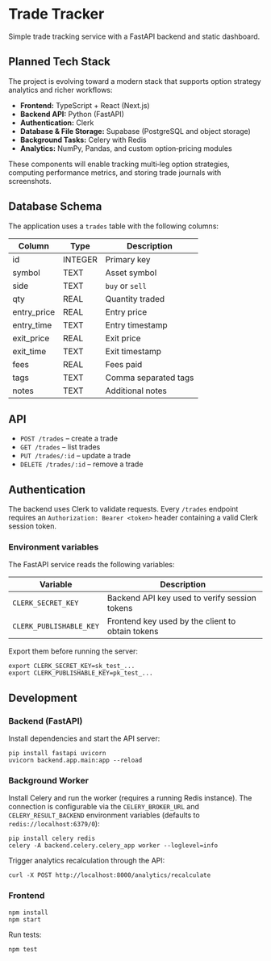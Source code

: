 # Trade Tracker

Simple trade tracking service with a FastAPI backend and static dashboard.

## Planned Tech Stack
The project is evolving toward a modern stack that supports option strategy analytics and richer workflows:

- **Frontend:** TypeScript + React (Next.js)
- **Backend API:** Python (FastAPI)
- **Authentication:** Clerk
- **Database & File Storage:** Supabase (PostgreSQL and object storage)
- **Background Tasks:** Celery with Redis
- **Analytics:** NumPy, Pandas, and custom option‑pricing modules

These components will enable tracking multi‑leg option strategies, computing performance metrics, and storing trade journals with screenshots.

## Database Schema
The application uses a `trades` table with the following columns:

| Column | Type | Description |
|--------|------|-------------|
| id | INTEGER | Primary key |
| symbol | TEXT | Asset symbol |
| side | TEXT | `buy` or `sell` |
| qty | REAL | Quantity traded |
| entry_price | REAL | Entry price |
| entry_time | TEXT | Entry timestamp |
| exit_price | REAL | Exit price |
| exit_time | TEXT | Exit timestamp |
| fees | REAL | Fees paid |
| tags | TEXT | Comma separated tags |
| notes | TEXT | Additional notes |

## API
- `POST /trades` – create a trade
- `GET /trades` – list trades
- `PUT /trades/:id` – update a trade
- `DELETE /trades/:id` – remove a trade

## Authentication
The backend uses Clerk to validate requests. Every `/trades` endpoint requires
an `Authorization: Bearer <token>` header containing a valid Clerk session
token.

### Environment variables
The FastAPI service reads the following variables:

| Variable | Description |
|----------|-------------|
| `CLERK_SECRET_KEY` | Backend API key used to verify session tokens |
| `CLERK_PUBLISHABLE_KEY` | Frontend key used by the client to obtain tokens |

Export them before running the server:

```
export CLERK_SECRET_KEY=sk_test_...
export CLERK_PUBLISHABLE_KEY=pk_test_...
```

## Development
### Backend (FastAPI)
Install dependencies and start the API server:
```
pip install fastapi uvicorn
uvicorn backend.app.main:app --reload
```

### Background Worker
Install Celery and run the worker (requires a running Redis instance). The
connection is configurable via the `CELERY_BROKER_URL` and
`CELERY_RESULT_BACKEND` environment variables (defaults to
`redis://localhost:6379/0`):
```
pip install celery redis
celery -A backend.celery.celery_app worker --loglevel=info
```

Trigger analytics recalculation through the API:
```
curl -X POST http://localhost:8000/analytics/recalculate
```

### Frontend
```
npm install
npm start
```

Run tests:
```
npm test
```
